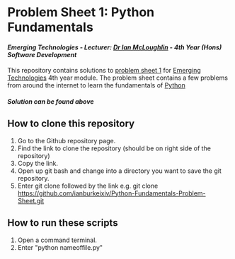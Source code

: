 # Problem Sheet 1: Python Fundamentals
#### *Emerging Technologies - Lecturer: [Dr Ian McLoughlin](ianmcloughlin.github.io) - 4th Year (Hons) Software Development*
This repository contains solutions to [problem sheet 1](https://emerging-technologies.github.io/problems/python-fundamentals.html) for [Emerging Technologies](https://emerging-technologies.github.io/) 4th year module. The problem sheet contains a few problems from around the internet to learn the fundamentals of [Python](https://www.python.org/)

#### **_Solution can be found above_**

## How to clone this repository
1. Go to the Github repository page.
2. Find the link to clone the repository (should be on right side of the repository)
3. Copy the link.
4. Open up git bash and change into a directory you want to save the git repository.
5. Enter git clone followed by the link e.g. git clone https://github.com/ianburkeixiv/Python-Fundamentals-Problem-Sheet.git

## How to run these scripts
1. Open a command terminal.
2. Enter "python nameoffile.py"
